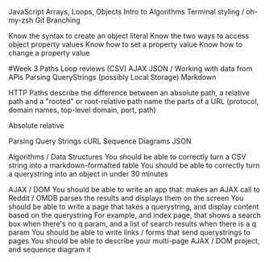 JavaScript Arrays, Loops, Objects
Intro to Algorithms
Terminal styling / oh-my-zsh
Git Branching


Know the syntax to create an object literal
Know the two ways to access object property values
Know how to set a property value
Know how to change a property value


#Week 3
Paths
Loop reviews (CSV)
AJAX
JSON / Working with data from APIs
Parsing QueryStrings
(possibly Local Storage)
Markdown


HTTP Paths
describe the difference between an absolute path, a relative path and a "rooted" or root-relative path
name the parts of a URL (protocol, domain names, top-level domain, port, path)

Absolute
relative

Parsing Query Strings
cURL
Sequence Diagrams
JSON


Algorithms / Data Structures
You should be able to correctly turn a CSV string into a markdown-formatted table
You should be able to correctly turn a querystring into an object in under 30 minutes

AJAX / DOM
You should be able to write an app that:
makes an AJAX call to Reddit / OMDB
parses the results and displays them on the screen
You should be able to write a page that takes a querystring, and display content based on the querystring
For example, and index page, that shows a search box when there's no q param, and a list of search results when there is a q param
You should be able to write links / forms that send querystrings to pages
You should be able to describe your multi-page AJAX / DOM project, and sequence diagram it
